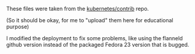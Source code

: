 These files were taken from the [kubernetes/contrib](https://github.com/kubernetes/contrib) repo.

(So it should be okay, for me to "upload" them here for educational purpose)

I modified the deployment to fix some problems, like using the flanneld github version instead of the packaged Fedora 23 version that is bugged.
